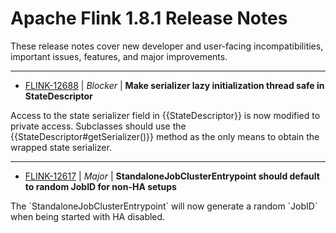 
<!---
# Licensed to the Apache Software Foundation (ASF) under one
# or more contributor license agreements.  See the NOTICE file
# distributed with this work for additional information
# regarding copyright ownership.  The ASF licenses this file
# to you under the Apache License, Version 2.0 (the
# "License"); you may not use this file except in compliance
# with the License.  You may obtain a copy of the License at
#
#     http://www.apache.org/licenses/LICENSE-2.0
#
# Unless required by applicable law or agreed to in writing, software
# distributed under the License is distributed on an "AS IS" BASIS,
# WITHOUT WARRANTIES OR CONDITIONS OF ANY KIND, either express or implied.
# See the License for the specific language governing permissions and
# limitations under the License.
-->
# Apache Flink  1.8.1 Release Notes

These release notes cover new developer and user-facing incompatibilities, important issues, features, and major improvements.


---

* [FLINK-12688](https://issues.apache.org/jira/browse/FLINK-12688) | *Blocker* | **Make serializer lazy initialization thread safe in StateDescriptor**

Access to the state serializer field in {{StateDescriptor}} is now modified to private access. Subclasses should use the {{StateDescriptor#getSerializer()}} method as the only means to obtain the wrapped state serializer.


---

* [FLINK-12617](https://issues.apache.org/jira/browse/FLINK-12617) | *Major* | **StandaloneJobClusterEntrypoint should default to random JobID for non-HA setups**

The \`StandaloneJobClusterEntrypoint\` will now generate a random \`JobID\` when being started with HA disabled.



